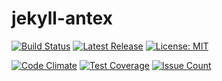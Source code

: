 # jekyll-antex

[![Build Status](https://travis-ci.org/paolobrasolin/jekyll-antex.svg?branch=master)](https://travis-ci.org/paolobrasolin/jekyll-antex)
[![Latest Release](https://img.shields.io/github/release/paolobrasolin/jekyll-antex.svg)](https://github.com/paolobrasolin/jekyll-antex)
[![License: MIT](https://img.shields.io/badge/License-MIT-yellow.svg)](https://opensource.org/licenses/MIT)

[![Code Climate](https://codeclimate.com/github/paolobrasolin/jekyll-antex/badges/gpa.svg)](https://codeclimate.com/github/paolobrasolin/jekyll-antex)
[![Test Coverage](https://codeclimate.com/github/paolobrasolin/jekyll-antex/badges/coverage.svg)](https://codeclimate.com/github/paolobrasolin/jekyll-antex/coverage)
[![Issue Count](https://codeclimate.com/github/paolobrasolin/jekyll-antex/badges/issue_count.svg)](https://codeclimate.com/github/paolobrasolin/jekyll-antex)
